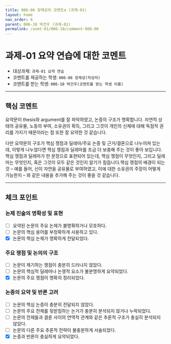 ```yaml
---
title: 006-06 장제성의 코멘트a (과제-01) 
layout: home
nav_order: 6
parent: 006-10 박건우 (과제-01)
permalink: /asmt-01/006-10/comment-006-06
---
```


# 과제-01 요약 연습에 대한 코멘트

- 대상과제: `과제-01 요약 연습`
- 코멘트를 제공하는 학생: `006-06 장제성(작성자)` 
- 코멘트를 받는 학생: `006-10 박건우(코멘트를 받는 학생 이름)` 

---

## 핵심 코멘트

요약문이 thesis와 argument를 잘 파악하였고, 논증의 구조가 명확합니다. 자연적 상태의 공유물, 노동의 부여, 소유권의 획득, 그리고 그것이 개인의 신체에 대해 독점적 권리를 가지기 때문이라는 점 또한 잘 요약한 것 같습니다.

다만 요약문의 구조가 핵심 쟁점과 딜레마/주요 논증 및 근거/결론으로 나누어져 있는데, 이렇게 나누었다면 핵심 쟁점과 딜레마를 조금 더 보충해 주는 것이 좋아 보입니다. 핵심 쟁점과 딜레마가 한 문장으로 표현되어 있는데, 핵심 쟁점이 무엇인지, 그리고 딜레마는 무엇인지, 혹은 그것이 모두 같은 것인지 알기가 힘듭니다.핵심 쟁점의 배경이 되는 것 – 예를 들어, 신이 자연을 공유물로 부여하였고, 이에 대한 소유권의 주장이 어떻게 가능한지 – 와 같은 내용을 추가해 주는 것이 좋을 것 같습니다.

---

## 체크 포인트

### 논제 진술의 명확성 및 표현  
- [ ] 요약된 논문의 주요 논제가 불명확하거나 모호하다.  
- [ ] 논문의 핵심 용어를 부정확하게 사용하고 있다.  
- [x] 논문의 핵심 논제가 명확하게 전달되었다.  

### 주요 쟁점 및 논의의 구조  
- [ ] 논문이 제기하는 쟁점이 충분히 드러나지 않았다.  
- [ ] 논문의 핵심적 딜레마나 논쟁적 요소가 불분명하게 요약되었다.  
- [x] 논문의 주요 쟁점이 명확히 정리되었다.  

### 논증의 요약 및 반론 고려  
- [ ] 논문의 핵심 논증이 충분히 전달되지 않았다.  
- [ ] 논문의 주요 전제를 뒷받침하는 논거가 충분히 분석되지 않거나 누락되었다.  
- [ ] 논문의 전제들과 결론 사이의 연역적 관계와 같은 추론적 구조가 충실히 분석되지 않았다.  
- [ ] 논문의 다른 주요 추론적 전략이 불충분하게 서술되었다.
- [x] 논증과 반론이 충실하게 요약되었다. 
